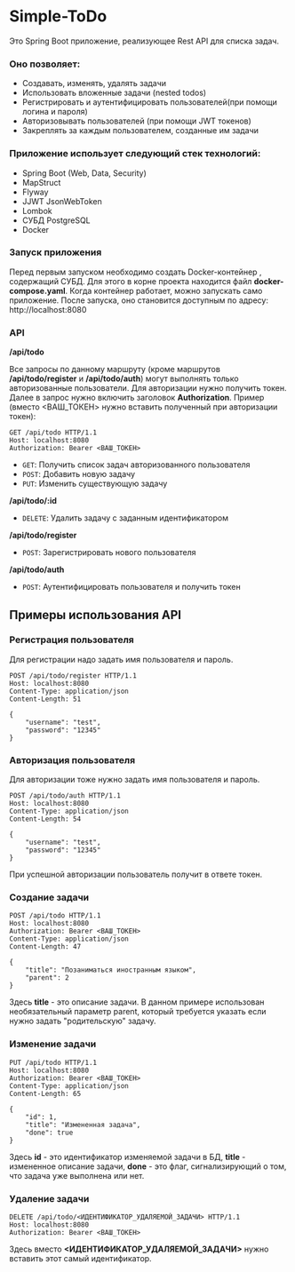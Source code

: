 # Simple-ToDo
Это Spring Boot приложение, реализующее Rest API для списка задач.
### Оно позволяет:
- Создавать, изменять, удалять задачи
- Использовать вложенные задачи (nested todos)
- Регистрировать и аутентифицировать пользователей(при помощи логина и пароля)
- Авторизовывать пользователей (при помощи JWT токенов)
- Закреплять за каждым пользователем, созданные им задачи

### Приложение использует следующий стек технологий:
- Spring Boot (Web, Data, Security)
- MapStruct
- Flyway
- JJWT JsonWebToken
- Lombok
- СУБД PostgreSQL
- Docker

### Запуск приложения
Перед первым запуском необходимо создать Docker-контейнер , содержащий СУБД. Для этого в корне проекта находится файл **docker-compose.yaml**. Когда контейнер работает, можно запускать само приложение. После запуска, оно становится доступным по адресу: http://localhost:8080
### API
**/api/todo**

Все запросы по данному маршруту (кроме маршрутов **/api/todo/register** и **/api/todo/auth**) могут выполнять только авторизованные пользователи. Для авторизации нужно получить токен. Далее в запрос нужно включить заголовок **Authorization**. Пример (вместо <ВАШ_ТОКЕН> нужно вставить полученный при авторизации токен):
```
GET /api/todo HTTP/1.1
Host: localhost:8080
Authorization: Bearer <ВАШ_ТОКЕН>
```
- `GET`: Получить список задач авторизованного пользователя
- `POST`: Добавить новую задачу
- `PUT`: Изменить существующую задачу

**/api/todo/:id**

- `DELETE`: Удалить задачу с заданным идентификатором

**/api/todo/register**
- `POST`: Зарегистрировать нового пользователя

**/api/todo/auth**
- `POST`: Аутентифицировать пользователя и получить токен

## Примеры использования API
### Регистрация пользователя
Для регистрации надо задать имя пользователя и пароль.
```
POST /api/todo/register HTTP/1.1
Host: localhost:8080
Content-Type: application/json
Content-Length: 51

{
    "username": "test",
    "password": "12345"
}
```
### Авторизация пользователя
Для авторизации тоже нужно задать имя пользователя и пароль.
```
POST /api/todo/auth HTTP/1.1
Host: localhost:8080
Content-Type: application/json
Content-Length: 54

{
    "username": "test",
    "password": "12345"
}
```
При успешной авторизации пользователь получит в ответе токен.

### Создание задачи
```
POST /api/todo HTTP/1.1
Host: localhost:8080
Authorization: Bearer <ВАШ_ТОКЕН>
Content-Type: application/json
Content-Length: 47

{
    "title": "Позаниматься иностранным языком",
    "parent": 2
}
```
Здесь **title** - это описание задачи.
В данном примере использован необязательный параметр parent, который требуется указать если нужно задать "родительскую" задачу.

### Изменение задачи
```
PUT /api/todo HTTP/1.1
Host: localhost:8080
Authorization: Bearer <ВАШ_ТОКЕН>
Content-Type: application/json
Content-Length: 65

{
    "id": 1,
    "title": "Измененная задача",
    "done": true
}
```
Здесь **id** - это идентификатор изменяемой задачи в БД, **title** - измененное описание задачи, **done** - это флаг, сигнализирующий о том, что задача уже выполнена или нет.

### Удаление задачи
```
DELETE /api/todo/<ИДЕНТИФИКАТОР_УДАЛЯЕМОЙ_ЗАДАЧИ> HTTP/1.1
Host: localhost:8080
Authorization: Bearer <ВАШ_ТОКЕН>
```
Здесь вместо **<ИДЕНТИФИКАТОР_УДАЛЯЕМОЙ_ЗАДАЧИ>** нужно вставить этот самый идентификатор.
